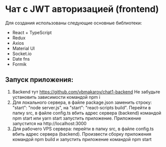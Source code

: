 # Чат с JWT авторизацией (frontend)

Для создания использованы следующие основные библиотеки:
+ React + TypeScript
+ Redux
+ Axios
+ Material UI
+ Socket.io
+ Date fns
+ Formik

## Запуск приложения:
1. Backend тут https://github.com/vbmakarov/chat1-backend
Не забудьте установить зависимости командой npm i
2. Для локального сервера, в файле package.json заменить строку: "start": "node server.js", на "start": "react-scripts build". Перейти в папку src, в файле config.ts вбить адрес сервера (backend) командой npm start или yarn start запустить приложение.
Приложение запустится на http://localhost:3000
3. Для рабочего VPS сервера: перейти в папку src, в файле config.ts вбить адрес сервера (backend). Произвести сборку приложения командой npm build и запустить приложение командой npm start